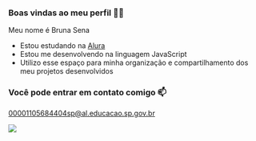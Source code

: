### Boas vindas ao meu perfil 💙💙

Meu nome é Bruna Sena

- Estou estudando na [Alura](https://www.alura.com.br)
- Estou me desenvolvendo na linguagem JavaScript
- Utilizo esse espaço para minha organização e compartilhamento dos meu projetos desenvolvidos

### Você pode entrar em contato comigo 📫

00001105684404sp@al.educacao.sp.gov.br

![](https://tenor.com/gsO7BvCft0w.gif)
